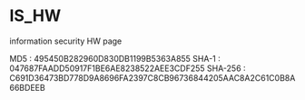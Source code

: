 # IS_HW
information security  HW page

MD5 : 495450B282960D830DB1199B5363A855
SHA-1 : 047687FAADD50917F1BE6AE8238522AEE3CDF255
SHA-256 : C691D36473BD778D9A8696FA2397C8CB96736844205AAC8A2C61C0B8A66BDEEB
